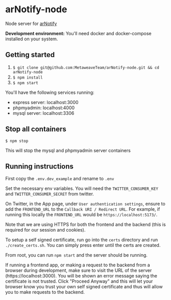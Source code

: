# arNotify-node

Node server for [arNotify](https://github.com/MetaweaveTeam/arNotify)

**Development environment:** You'll need docker and docker-compose installed on your system.

## Getting started

1. `$ git clone git@github.com:MetaweaveTeam/arNotify-node.git && cd arNotify-node`
2. `$ npm install`
3. `$ npm start`

You'll have the following services running:

- express server: localhost:3000
- phpmyadmin: localhost:4000
- mysql server: localhost:3306

## Stop all containers

`$ npm stop`

This will stop the mysql and phpmyadmin server containers

## Running instructions

First copy the `.env.dev_example` and rename to `.env`

Set the necessary env variables. You will need the `TWITTER_CONSUMER_KEY` and `TWITTER_CONSUMER_SECRET` from twitter.

On Twitter, in the App page, under `User authentication settings`, ensure to add the `FRONTEND_URL` to the `Callback URI / Redirect URL`. For example, if running this locally the `FRONTEND_URL` would be `https://localhost:5173/`.

Note that we are using HTTPS for both the frontend and the backend (this is required for our session and cookies).

To setup a self signed certificate, run go into the `certs` directory and run `./create_certs.sh`. You can simply press enter until the certs are created.

From root, you can run `npm start` and the server should be running.

If running a frontend app, or making a request to the backend from a browser during development, make sure to visit the URL of the server (https://localhost:3000). You will be shown an error message saying the certificate is not trusted. Click "Proceed Anyway" and this will let your browser know you trust your own self signed certificate and thus will allow you to make requests to the backend.
